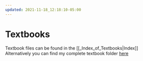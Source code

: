 ```yaml
---
updated: 2021-11-18_12:18:10-05:00
---
```

# Textbooks
Textbook files can be found in the [[_Index_of_Textbooks|Index]]
Alternatively you can find my complete textbook folder [here](https://drive.google.com/drive/folders/17ANbZBaYyNeoYMSBIq35smBrGLyAIEJ6?usp=sharing)

